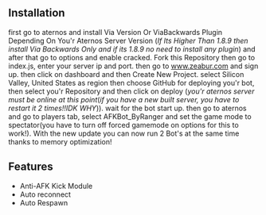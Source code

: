 
 ## Installation
 
first go to aternos and install Via Version Or ViaBackwards Plugin Depending On You'r Aternos Server Version (*If Its Higher Than 1.8.9 then install Via Backwards Only and if its 1.8.9 no need to install any plugin*) and after that go to options and enable cracked. Fork this Repository then go to index.js, enter your server ip and port. then go to www.zeabur.com and sign up. then click on  dashboard  and then Create New Project. select Silicon Valley, United States as region then choose GitHub for deploying you'r bot, then select you'r Repository and then click on deploy (*you'r aternos server must be online at this point*(*if you have a new built server, you have to restart it 2 times!!IDK WHY*)). wait for the bot start up. then go to aternos and go to players tab, select AFKBot_ByRanger and set the game mode to spectator(you have to turn off forced gamemode on options for this to work!).
With the new update you can now run 2 Bot's at the same time thanks to memory optimization!

## Features

 - Anti-AFK Kick Module
 - Auto reconnect
 - Auto Respawn
